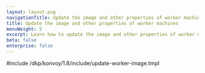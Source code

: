 ```yaml
---
layout: layout.pug
navigationTitle: Update the image and other properties of worker machines
title: Update the image and other properties of worker machines
menuWeight: 5
excerpt: Learn how to update the image and other properties of worker machines
beta: false
enterprise: false
---
```


<!-- markdownlint-disable MD004 MD007 MD025 MD030 MD018-->

#include /dkp/konvoy/1.8/include/update-worker-image.tmpl

